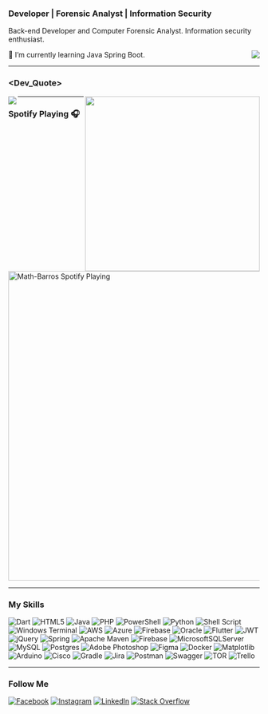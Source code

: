 ### Developer | Forensic Analyst | Information Security
 Back-end Developer and Computer Forensic Analyst. Information security enthusiast.
 
 <img align="right" float="right"  src="https://visitcount.itsvg.in/api?id=Math-Barros&icon=5&color=4" />

 🌱 I’m currently learning Java Spring Boot.
______________________________________________________________________________________________________________________________________________________________________
 
 ### <Dev_Quote>
 
 <img align="right" float="right" height="350px"  src="https://github-readme-stats.vercel.app/api/top-langs/?username=Math-Barros&theme=dracula&hide_langs_below=1" />

 <img align="left" float="left" src="https://quotes-github-readme.vercel.app/api?type=horizontal&theme=radical" />

 _______________________________________________________________________________________________________________________________________________________

 

### Spotify Playing 🎧 
[<img src="https://novatorem-khaki.vercel.app/api/spotify.py" alt="Math-Barros Spotify Playing" width="620" />](https://open.spotify.com/user/223ehub556bcyvrs42spz755i)

________________________________________________________________________________________________________________________________________________________

 ### My Skills 

![Dart](https://img.shields.io/badge/dart-%230175C2.svg?style=flat&logo=dart&logoColor=white) ![HTML5](https://img.shields.io/badge/html5-%23E34F26.svg?style=flat&logo=html5&logoColor=white) ![Java](https://img.shields.io/badge/java-%23ED8B00.svg?style=flat&logo=openjdk&logoColor=white) ![PHP](https://img.shields.io/badge/php-%23777BB4.svg?style=flat&logo=php&logoColor=white) ![PowerShell](https://img.shields.io/badge/PowerShell-%235391FE.svg?style=flat&logo=powershell&logoColor=white) ![Python](https://img.shields.io/badge/python-3670A0?style=flat&logo=python&logoColor=ffdd54) ![Shell Script](https://img.shields.io/badge/shell_script-%23121011.svg?style=flat&logo=gnu-bash&logoColor=white) ![Windows Terminal](https://img.shields.io/badge/Windows%20Terminal-%234D4D4D.svg?style=flat&logo=windows-terminal&logoColor=white) ![AWS](https://img.shields.io/badge/AWS-%23FF9900.svg?style=flat&logo=amazon-aws&logoColor=white) ![Azure](https://img.shields.io/badge/azure-%230072C6.svg?style=flat&logo=microsoftazure&logoColor=white) ![Firebase](https://img.shields.io/badge/firebase-%23039BE5.svg?style=flat&logo=firebase) ![Oracle](https://img.shields.io/badge/Oracle-F80000?style=flat&logo=oracle&logoColor=white) ![Flutter](https://img.shields.io/badge/Flutter-%2302569B.svg?style=flat&logo=Flutter&logoColor=white) ![JWT](https://img.shields.io/badge/JWT-black?style=flat&logo=JSON%20web%20tokens) ![jQuery](https://img.shields.io/badge/jquery-%230769AD.svg?style=flat&logo=jquery&logoColor=white) ![Spring](https://img.shields.io/badge/spring-%236DB33F.svg?style=flat&logo=spring&logoColor=white) ![Apache Maven](https://img.shields.io/badge/Apache%20Maven-C71A36?style=flat&logo=Apache%20Maven&logoColor=white) ![Firebase](https://img.shields.io/badge/Firebase-039BE5?style=flat&logo=Firebase&logoColor=white) ![MicrosoftSQLServer](https://img.shields.io/badge/Microsoft%20SQL%20Server-CC2927?style=flat&logo=microsoft%20sql%20server&logoColor=white) ![MySQL](https://img.shields.io/badge/mysql-%2300000f.svg?style=flat&logo=mysql&logoColor=white) ![Postgres](https://img.shields.io/badge/postgres-%23316192.svg?style=flat&logo=postgresql&logoColor=white) ![Adobe Photoshop](https://img.shields.io/badge/adobe%20photoshop-%2331A8FF.svg?style=flat&logo=adobe%20photoshop&logoColor=white) ![Figma](https://img.shields.io/badge/figma-%23F24E1E.svg?style=flat&logo=figma&logoColor=white) ![Docker](https://img.shields.io/badge/docker-%230db7ed.svg?style=flat&logo=docker&logoColor=white) ![Matplotlib](https://img.shields.io/badge/Matplotlib-%23ffffff.svg?style=flat&logo=Matplotlib&logoColor=black) ![Arduino](https://img.shields.io/badge/-Arduino-00979D?style=flat&logo=Arduino&logoColor=white) ![Cisco](https://img.shields.io/badge/cisco-%23049fd9.svg?style=flat&logo=cisco&logoColor=black) ![Gradle](https://img.shields.io/badge/Gradle-02303A.svg?style=flat&logo=Gradle&logoColor=white) ![Jira](https://img.shields.io/badge/jira-%230A0FFF.svg?style=flat&logo=jira&logoColor=white) ![Postman](https://img.shields.io/badge/Postman-FF6C37?style=flat&logo=postman&logoColor=white) ![Swagger](https://img.shields.io/badge/-Swagger-%23Clojure?style=flat&logo=swagger&logoColor=white) ![TOR](https://img.shields.io/badge/tor-%237E4798.svg?style=flat&logo=tor-project&logoColor=white) ![Trello](https://img.shields.io/badge/Trello-%23026AA7.svg?style=flat&logo=Trello&logoColor=white)

_____________________________________________________________________________________________________________________________________________________________

 ### Follow Me
 
[![Facebook](https://img.shields.io/badge/Facebook-%231877F2.svg?logo=Facebook&logoColor=white)](https://facebook.com/MathBarros711) [![Instagram](https://img.shields.io/badge/Instagram-%23E4405F.svg?logo=Instagram&logoColor=white)](https://instagram.com/math__barros) [![LinkedIn](https://img.shields.io/badge/LinkedIn-%230077B5.svg?logo=linkedin&logoColor=white)](https://linkedin.com/in/mathbarros) [![Stack Overflow](https://img.shields.io/badge/-Stackoverflow-FE7A16?logo=stack-overflow&logoColor=white)](https://stackoverflow.com/users/matheus-barros) 
